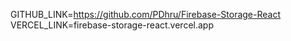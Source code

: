 GITHUB_LINK=https://github.com/PDhru/Firebase-Storage-React
VERCEL_LINK=firebase-storage-react.vercel.app
